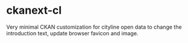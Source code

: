 # ckanext-cl
Very minimal CKAN customization for cityline open data to change the introduction text, update browser favicon and image.

